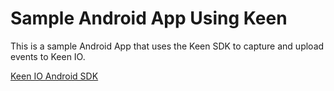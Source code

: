 Sample Android App Using Keen
=============================

This is a sample Android App that uses the Keen SDK to capture and upload events to Keen IO.

[Keen IO Android SDK](https://github.com/keenlabs/KeenClient-Android)